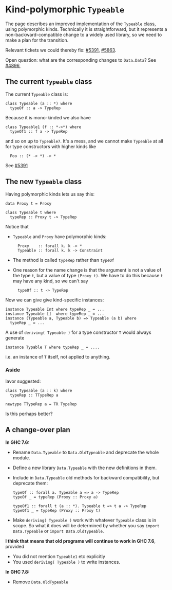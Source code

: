 # Kind-polymorphic `Typeable`



The page describes an improved implementation of the `Typeable` class, using polymorphic kinds.  Technically it is straightforward, but it represents a non-backward-compatible change to a widely used library, so we need to make a plan for the transition.



Relevant tickets we could thereby fix: [\#5391](https://gitlab.staging.haskell.org/ghc/ghc/issues/5391), [\#5863](https://gitlab.staging.haskell.org/ghc/ghc/issues/5863).



Open question: what are the corresponding changes to `Data.Data`?  See [\#4896](https://gitlab.staging.haskell.org/ghc/ghc/issues/4896), 


## The current `Typeable` class



The current `Typeable` class is:


```wiki
class Typeable (a :: *) where
  typeOf :: a -> TypeRep
```


Because it is mono-kinded we also have


```wiki
class Typeable1 (f :: *->*) where
  typeOf1 :: f a -> TypeRep
```


and so on up to `Typeable7`.  It's a mess, and we cannot make `Typeable` at all for
type constructors with higher kinds like


```wiki
  Foo :: (* -> *) -> *
```


See [\#5391](https://gitlab.staging.haskell.org/ghc/ghc/issues/5391)


## The new `Typeable` class



Having polymorphic kinds lets us say this:


```wiki
data Proxy t = Proxy

class Typeable t where
  typeRep :: Proxy t -> TypeRep
```


Notice that


- `Typeable` and `Proxy` have polymorphic kinds:

  ```wiki
    Proxy    :: forall k. k -> *
    Typeable :: forall k. k -> Constraint
  ```

- The method is called `typeRep` rather than `typeOf`

- One reason for the name change is that the argument is not a value of the type `t`, but a value of type `(Proxy t)`.  We have to do this because `t` may have any kind, so we can't say 

  ```wiki
    typeOf :: t -> TypeRep
  ```


Now we can give give kind-specific instances:


```wiki
instance Typeable Int where typeRep _ = ...
instance Typeable []  where typeRep _ = ...
instance (Typeable a, Typeable b) => Typeable (a b) where
  typeRep _ = ...
```


A use of `deriving( Typeable )` for a type constructor `T` would always generate


```wiki
instance Typable T where typeRep _ = ....
```


i.e. an instance of `T` itself, not applied to anything.


### Aside



Iavor suggested:


```wiki
class Typeable (a :: k) where
  typeRep :: TTypeRep a

newtype TTypeRep a = TR TypeRep
```


Is this perhaps better?


## A change-over plan



**In GHC 7.6:**


- Rename `Data.Typeable` to `Data.OldTypeable` and deprecate the whole module.

- Define a new library `Data.Typeable` with the new definitions in them.

- Include in `Data.Typeable` old methods for backward compatibility, but deprecate them:

  ```wiki
  typeOf :: forall a. Typeable a => a -> TypeRep
  typeOf _ = typeRep (Proxy :: Proxy a)

  typeOf1 :: forall t (a :: *). Typeable t => t a -> TypeRep
  typeOf1 _ = typeRep (Proxy :: Proxy t)
  ```

- Make `deriving( Typeable )` work with whatever `Typeable` class is in scope.  So what it does will be determined by whether you say `import Data.Typeable` or `import Data.OldTypeable`.


**I think that means that old programs will continue to work in GHC 7.6**, provided


- You did not mention `Typeable1` etc explicitly
- You used `deriving( Typeable )` to write instances.


**In GHC  7.8:**


- Remove `Data.OldTypeable`
